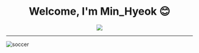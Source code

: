 <div align="center"><h1>
  Welcome, I'm Min_Hyeok 😊
</h1></div>

<div align="center"><a href="https://github.com/jaqwe2301"><img src="https://hits.seeyoufarm.com/api/count/incr/badge.svg?url=https%3A%2F%2Fgithub.com%2Fgjbae1212%2Fhit-counter&count_bg=%23FF40C2&title_bg=%23FF4949&icon=smugmug.svg&icon_color=%23FFFFFF&title=Visitor&edge_flat=false"/></a></div>

<hr>

![soccer](https://user-images.githubusercontent.com/42240254/179361124-02a8044c-c1da-4369-91e8-3de7a230c0c5.gif)
